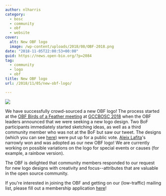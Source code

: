 ```yaml
---
author: nlharris
category:
  - bosc
  - community
  - obf
  - website
cover:
  alt: New OBF logo
  image: /wp-content/uploads/2018/08/OBF-2018.png
date: "2018-11-05T22:00:53+00:00"
guid: https://news.open-bio.org/?p=2084
tag:
  - community
  - logo
  - obf
title: New OBF logo
url: /2018/11/05/new-obf-logo/

---
```

![](https://news.open-bio.org/wp-content/uploads/2018/08/OBF-2018-300x98.png)

We have successfully crowd-sourced a new OBF logo! The process started at the [OBF Birds of a Feather meeting](https://news.open-bio.org/2018/07/09/following-up-from-boscs-obf-birds-of-a-feather-meeting/) at [GCCBOSC 2018](https://gccbosc2018.sched.com/) when the OBF leaders announced that we were seeking a new logo design. Two BoF participants immediately started sketching ideas, as well as a third community member who was not at the BoF but saw our tweet. The designs (which you can see [here](https://github.com/OBF/obf-docs/issues/43)) were put up for a public vote. [Aleix Lafita](https://github.com/lafita)'s narrowly won and was adopted as our new OBF logo! We are currently working on possible variations on the logo for special events or causes (for example, a rainbow version).

The OBF is delighted that community members responded to our request for new logo designs with creativity and focus--attributes that are valuable in the open source community.

If you're interested in joining the OBF and getting on our (low-traffic) mailing list, please fill out a membership application [here](/wiki/Membership)!
